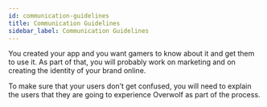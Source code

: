 ```yaml
---
id: communication-guidelines
title: Communication Guidelines
sidebar_label: Communication Guidelines
---
```



You created your app and you want gamers to know about it and get them to use it. As part of that, you will probably work on marketing and on creating the identity of your brand online.

To make sure that your users don’t get confused, you will need to explain the users that they are going to experience Overwolf as part of the process.